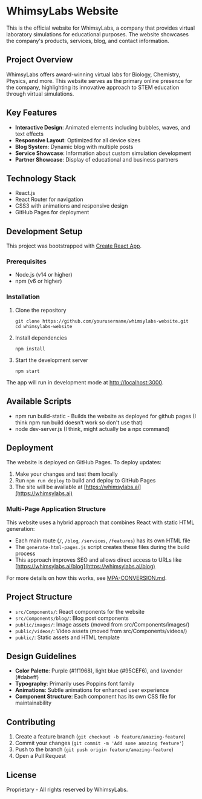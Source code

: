# WhimsyLabs Website

This is the official website for WhimsyLabs, a company that provides virtual laboratory simulations for educational purposes. The website showcases the company's products, services, blog, and contact information.

## Project Overview

WhimsyLabs offers award-winning virtual labs for Biology, Chemistry, Physics, and more. This website serves as the primary online presence for the company, highlighting its innovative approach to STEM education through virtual simulations.

## Key Features

- **Interactive Design**: Animated elements including bubbles, waves, and text effects
- **Responsive Layout**: Optimized for all device sizes
- **Blog System**: Dynamic blog with multiple posts
- **Service Showcase**: Information about custom simulation development
- **Partner Showcase**: Display of educational and business partners

## Technology Stack

- React.js
- React Router for navigation
- CSS3 with animations and responsive design
- GitHub Pages for deployment

## Development Setup

This project was bootstrapped with [Create React App](https://github.com/facebook/create-react-app).

### Prerequisites

- Node.js (v14 or higher)
- npm (v6 or higher)

### Installation

1. Clone the repository
   ```
   git clone https://github.com/yourusername/whimsylabs-website.git
   cd whimsylabs-website
   ```

2. Install dependencies
   ```
   npm install
   ```

3. Start the development server
   ```
   npm start
   ```

The app will run in development mode at [http://localhost:3000](http://localhost:3000).

## Available Scripts

- npm run build-static - Builds the website as deployed for github pages (I think npm run build doesn't work so don't use that)
- node dev-server.js (I think, might actually be a npx command)

## Deployment

The website is deployed on GitHub Pages. To deploy updates:

1. Make your changes and test them locally
2. Run `npm run deploy` to build and deploy to GitHub Pages
3. The site will be available at [https://whimsylabs.ai](https://whimsylabs.ai)

### Multi-Page Application Structure

This website uses a hybrid approach that combines React with static HTML generation:

- Each main route (`/`, `/blog`, `/services`, `/features`) has its own HTML file
- The `generate-html-pages.js` script creates these files during the build process
- This approach improves SEO and allows direct access to URLs like [https://whimsylabs.ai/blog](https://whimsylabs.ai/blog)

For more details on how this works, see [MPA-CONVERSION.md](MPA-CONVERSION.md).

## Project Structure

- `src/Components/`: React components for the website
- `src/Components/blog/`: Blog post components
- `public/images/`: Image assets (moved from src/Components/images/)
- `public/videos/`: Video assets (moved from src/Components/videos/)
- `public/`: Static assets and HTML template

## Design Guidelines

- **Color Palette**: Purple (#1f1968), light blue (#95CEF6), and lavender (#dabeff)
- **Typography**: Primarily uses Poppins font family
- **Animations**: Subtle animations for enhanced user experience
- **Component Structure**: Each component has its own CSS file for maintainability

## Contributing

1. Create a feature branch (`git checkout -b feature/amazing-feature`)
2. Commit your changes (`git commit -m 'Add some amazing feature'`)
3. Push to the branch (`git push origin feature/amazing-feature`)
4. Open a Pull Request

## License

Proprietary - All rights reserved by WhimsyLabs.
